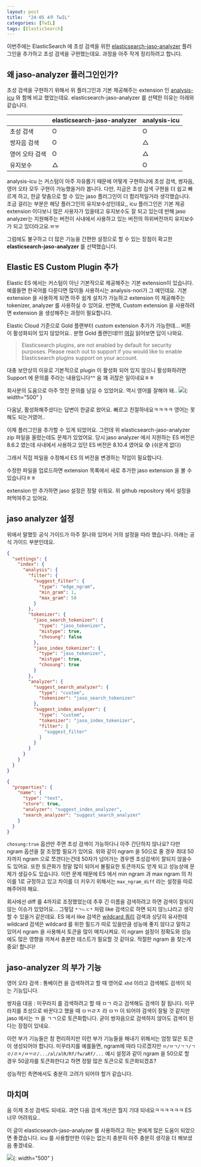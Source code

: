 ```yaml
---
layout: post
title:  "24-05 4주 TwIL"
categories: [TwIL]
tags: [ElasticSearch]
---
```


이번주에는 ElasticSearch 에 초성 검색을 위한 [elasticsearch-jaso-analyzer](https://github.com/netcrazy/elasticsearch-jaso-analyzer) 플러그인을 추가하고 초성 검색을 구현했는데요.
과정을 아주 작게 정리하려고 합니다. 

## 왜 jaso-analyzer 플러그인인가?
초성 검색을 구현하기 위해서 위 플러그인과 기본 제공해주는 extension 인 [analysis-icu](https://www.elastic.co/guide/en/elasticsearch/plugins/current/analysis-icu.html) 와 함께 비교 했었는데요. elasticsearch-jaso-analyzer 를 선택한 이유는 아래와 같습니다.

|        | elasticsearch-jaso-analyzer | analysis-icu |
|:---------|:----------------------------|:-------------|
| 초성 검색    | O                           | O            |
| 쌍자음 검색   | O                           | △            |
| 영어 오타 검색 | O                           | △            |
| 유지보수     | △                          | O            |

analysis-icu 는 커스텀이 아주 자유롭기 때문에 어떻게 구현하냐에 초성 검색, 쌍자음, 영어 오타 모두 구현이 가능했을거라 봅니다.
다만, 지금은 초성 검색 구현을 더 쉽고 빠르게 하고, 한글 맞춤으로 할 수 있는 jaso 플러그인이 더 합리적일거라 생각했습니다. 조금 걸리는 부분은 해당 플러그인의 유지보수성인데요,,
icu 플러그인은 기본 제공 extension 이다보니 많은 사용자가 있을테고 유지보수도 잘 되고 있는데 반해 jaso analyzer는 지원해주는 버전이 사내에서 사용하고 있는 버전의 하위버전까지 유지보수가 되고 있더라고요.ㅠㅠ 

그럼에도 불구하고 더 많은 기능을 간편한 설정으로 할 수 있는 장점이 확고한 **elasticsearch-jaso-analyzer** 를 선택했습니다.

## Elastic ES Custom Plugin 추가
Elastic ES 에서는 커스텀이 아닌 기본적으로 제공해주는 기본 extension이 있습니다. 예를들면 한국어를 다룬다면 많이들 사용하시는 analysis-nori가 그 예인데요.
기본 extension 을 사용하게 되면 아주 쉽게 설치가 가능하고 extension 이 제공해주는 tokenizer, analyzer 를 사용하실 수 있어요. 반면에, Custom extension 을 사용하려면 extension 을 생성해주는 과정이 필요합니다.

Elastic Cloud 기준으로 Gold 플랜부터 custom extension 추가가 가능한데... 버튼이 활성화되어 있지 않았어요.. 분명 Gold 플랜인데!!!!
[여길](https://www.elastic.co/guide/en/cloud/current/ec-restrictions.html#ec-restrictions-plugins) 읽어보면 답이 나와요.
> Elasticsearch plugins, are not enabled by default for security purposes. Please reach out to support if you would like to enable Elasticsearch plugins support on your account.

대충 보안상의 이유로 기본적으로 plugin 이 활성화 되어 있지 않으니 활성화하려면 Support 에 문의를 주라는 내용입니다^^ 음 꽤 귀찮은 일이네요ㅎㅎ

회사분의 도움으로 아주 멋진 문의를 남길 수 있었어요. 역시 영어를 잘해야 돼..
![](/assets/img/post5-1.png){: width="500" }

다음날, 활성화해주셨다는 답변이 한글로 왔어요. 빠르고 친절하네요ㅋㅋㅋㅋ 영어는 못해도 되는거였어..

이제 플러그인을 추가할 수 있게 되었어요. 그런데 위 elasticsearch-jaso-analyzer zip 파일을 올렸는데도 문제가 있었어요. 
당시 jaso analyzer 에서 지원하는 ES 버전은 8.6.2 였는데 사내에서 사용하고 있던 ES 버전은 8.10.4 였어요 😰 (쉬운게 없다)

그래서 직접 파일을 수정해서 ES 의 버전을 변경하는 작업이 필요합니다.

수정한 파일을 업로드하면 extension 목록에서 새로 추가한 jaso extension 을 볼 수 있습니다ㅎㅎ

extension 만 추가하면 jaso 설정은 정말 쉬워요. 위 github repository 에서 설정을 퍼먹여주고 있어요.

## jaso analyzer 설정
위에서 말했듯 공식 가이드가 아주 잘나와 있어서 거의 설정을 따라 했습니다. 아래는 공식 가이드 부분인데요. 

```json
{
  "settings": {
    "index": {
      "analysis": {
        "filter": {
          "suggest_filter": {
            "type": "edge_ngram",
            "min_gram": 1,
            "max_gram": 50
          }
        },
        "tokenizer": {
          "jaso_search_tokenizer": {
            "type": "jaso_tokenizer",
            "mistype": true,
            "chosung": false
          },
          "jaso_index_tokenizer": {
            "type": "jaso_tokenizer",
            "mistype": true,
            "chosung": true
          }
        },
        "analyzer": {
          "suggest_search_analyzer": {
            "type": "custom",
            "tokenizer": "jaso_search_tokenizer"
          },
          "suggest_index_analyzer": {
            "type": "custom",
            "tokenizer": "jaso_index_tokenizer",
            "filter": [
              "suggest_filter"
            ]
          }
        }
      }
    }
  }
}

{
  "properties": {
    "name": {
      "type": "text",
      "store": true,
      "analyzer": "suggest_index_analyzer",
      "search_analyzer": "suggest_search_analyzer"
    }
  }
}
```
`chosung:true` 옵션만 주면 초성 검색이 가능하다니 아주 간단하지 않나요? 다만 ngram 옵션을 잘 조정할 필요가 있어요. 
위와 같이 ngram 을 50으로 줄 경우 최대 50자까지 ngram 으로 쪼갠다는건데 50자가 넘어가는 경우엔 초성검색이 잘되지 않을수도 있어요. 또한 토큰화가 정말 많이 되어서 불필요한 토큰까지도 얻게 되고 성능상에 문제가 생길수도 있습니다. 
이런 문제 때문에 ES 에서 min ngram 과 max ngram 의 차이를 1로 규정하고 있고 차이를 더 키우기 위해서는 `max_ngram_diff` 라는 설정을 따로 해주어야 해요. 

회사에선 diff 를 4까지로 조정했었는데 추후 긴 이름을 검색하려고 하면 검색이 잘되지 않는 이슈가 있었어요...
그렇담 `*ㄱㄴㄷ*` 처럼 like 검색으로 하면 되지 않느냐라고 생각할 수 있을거 같은데요. ES 에서 like 검색은 [wildcard 쿼리](https://www.elastic.co/guide/en/elasticsearch/reference/current/query-dsl-wildcard-query.html) 검색과 상당히 유사한데
wildcard 검색은 wildcard 를 위한 필드가 따로 있을만큼 성능에 좋지 않다고 말하고 있어서 ngram 을 사용해서 토큰을 많이 매치시켜요.
이 ngram 설정이 정확도와 성능에도 많은 영향을 끼쳐서 충분한 테스트가 필요할 것 같아요. 적절한 ngram 을 찾는게 중요! 합니다!

## jaso-analyzer 의 부가 기능
영어 오타 검색
: 통베이컨 을 검색하려고 할 때 영어로 `xhd` 이라고 검색해도 검색이 되는 기능입니다.

쌍자음 대응
: 미꾸라지 를 검색하려고 할 때 ㅁㄱ 라고 검색해도 검색이 잘 됩니다. 미꾸라지를 초성으로 바꾼다고 했을 때 ㅁㄲㄹㅈ 라 ㅁㄲ 이 되어야 검색이 잘될 것 같지만 jaso 에서는 ㄲ 을 ㄱㄱ으로 토큰화합니다. 
굳이 쌍자음으로 검색하지 않아도 검색이 된다는 장점이 있네요.

이런 부가 기능들은 참 편리하지만 이런 부가 기능들을 해내기 위해서는 엄청 많은 토큰이 생성되어야 합니다. 미꾸라지를 예를들면, ngram에 따라 다르겠지만 `ㅁ/ㅁㄱ/ㄱㄱ/ㄱㄹ/ㄹㅈ/ㅁㄲㄹ/.../al/alR/Rf/fw/aRf/...` 예시 설정과 같이 ngram 을 50으로 할 경우 50글자를 토큰화한다고 하면 정말 많은 토큰으로 토큰화되겠죠?

성능적인 측면에서도 충분히 고려가 되어야 할거 같습니다.


## 마치며
음 이제 초성 검색도 되네요. 과연 다음 검색 개선은 뭘지 기대 되네요ㅋㅋㅋㅋㅋㅋ ES 너무 어려워요..  

이 글이 elasticsearch-jaso-analyzer 를 사용하려고 하는 분에게 많은 도움이 되었으면 좋겠습니다. icu 를 사용할만한 이유는 없는지 충분히 아주 충분히 생각을 더 해보셨음 좋겠네요.

![](/assets/img/post5-2.jpg){: width="500" }
